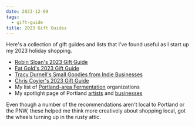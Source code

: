 ```yaml
---
date: 2023-12-09
tags:
  - gift-guide
title: 2023 Gift Guides
---
```


Here's a collection of gift guides and lists that I've found useful as I start up my 2023 holiday shopping.

- [Robin Sloan's 2023 Gift Guide](https://www.robinsloan.com/newsletters/2023-gift-guide/)
- [Fat Gold's 2023 Gift Guide](https://fat.gold/field-report/30/)
- [Tracy Durnell's Small Goodies from Indie Businesses](https://tracydurnell.com/2023/12/08/small-goodies-from-indie-businesses/)
- [Chris Coyier's 2023 Gift Guide](https://chriscoyier.net/2023/12/06/gift-guide-2023/)
- My list of [Portland-area Fermentation](/posts/portlandarea-fermentation) organizations
- My spotlight page of Portland [artists](/spotlight#artists) and [businesses](/spotlight#businesses)

Even though a number of the recommendations aren't local to Portland or the PNW, these helped me think more creatively about shopping local, got the wheels turning up in the rusty attic.
